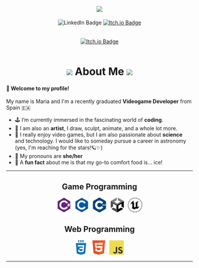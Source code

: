  <div id="header" align="center">
  <img src="https://media.giphy.com/media/xT8qBnuixKYubm3wS4/giphy.gif" width="100"/> <Gif>
   <div id="badges">
        <br />
         <img src="https://img.shields.io/badge/LinkedIn-blue?style=for-the-badge&logo=linkedin&logoColor=white" alt="LinkedIn Badge"/>
         <a href="https://xshoganai.itch.io/">
         <img src="https://img.shields.io/badge/Itch.io-red?style=for-the-badge&logo=itchdotio&logoColor=white" alt="Itch.io Badge"/>
    <br />
    <br />
    <br />
    </div>
       </a>
       <a href="tobedefined/">
         <img src="https://img.shields.io/badge/Webpage-green?style=for-the-badge&logo" alt="Itch.io Badge"/>
       </a>
</div>
<br />
   <h1 align="center"> <img src="https://media.giphy.com/media/kUNsRsa2wvxK3eAL3R/giphy.gif" width="30"> About Me <img src="https://media.giphy.com/media/kUNsRsa2wvxK3eAL3R/giphy.gif" width="30"> </h1>

<h4>🌿 Welcome to my profile!</h4>

My name is Maria and I'm a recently graduated **__Videogame Developer__** from Spain 🇪🇦
- 🕹️ I’m currently immersed in the fascinating world of **coding**.
- 🎨 I am also an **artist**, I draw, sculpt, animate, and a whole lot more.
- 🔭 I really enjoy video games, but I am also passionate about **science** and technology. I would like to someday pursue a career in astronomy (yes, I'm reaching for the stars!🪐✨)
- 🌈 My pronouns are **she/her**
- 🧊 A **fun fact** about me is that my go-to comfort food is... ice!
 
---
<h2 align="center"> Game Programming</h2>
  <div><p align="center">
    <img src="https://github.com/devicons/devicon/blob/master/icons/csharp/csharp-plain.svg" title="C#" alt="C#" width="40" height="40"/>&nbsp;
    <img src="https://github.com/devicons/devicon/blob/master/icons/c/c-plain.svg" title="C" alt="C" width="40" height="40"/>&nbsp;
    <img src="https://github.com/devicons/devicon/blob/master/icons/cplusplus/cplusplus-plain.svg" title="C++" alt="C++" width="40" 
  height="40"/>&nbsp;
    <img src="https://github.com/devicons/devicon/blob/master/icons/unity/unity-original.svg" title="Unity"  alt="Unity" width="40" height="40"/>&nbsp;
    <img src="https://github.com/devicons/devicon/blob/master/icons/unrealengine/unrealengine-original.svg" title="Unreal" **alt="Unreal" width="40" height="40"/>
  </p></div>
<h2 align="center">Web Programming</h2>
  <div><p align="center">
    <img src="https://github.com/devicons/devicon/blob/master/icons/css3/css3-plain-wordmark.svg"  title="CSS3" alt="CSS" width="40" height="40"/>&nbsp;
    <img src="https://github.com/devicons/devicon/blob/master/icons/html5/html5-original.svg" title="HTML5" alt="HTML" width="40" height="40"/>&nbsp;
    <img src="https://github.com/devicons/devicon/blob/master/icons/javascript/javascript-original.svg" title="JavaScript" alt="JavaScript" width="40" height="40"/>&nbsp;
  </p></div>
  
  ---
<!---
## Stats

[![GitHub Streak](http://github-readme-streak-stats.herokuapp.com?user=your-github-username&theme=dark&background=000000)](https://git.io/streak-stats)
[![Top Langs](https://github-readme-stats.vercel.app/api/top-langs/?username=your-github-username&layout=compact&theme=vision-friendly-dark)](https://github.com/anuraghazra/github-readme-stats)

--->
